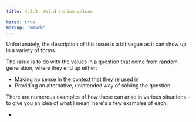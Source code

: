 ```yaml
---
title: 4.3.3. Weird random values

katex: true
markup: "mmark"
---
```


Unfortunately, the description of this issue is a bit vague as it can show up in a variety of forms. 

The issue is to do with the values in a question that come from random generation, where they end up either: 

- Making no sense in the context that they're used in
- Providing an alternative, unintended way of solving the question 

There are numerous examples of how these can arise in various situations - to give you an idea of what I mean, here's a few examples of each: 

- 

<!-- When writing a static question, the numbers chosen generally follow a number of implicit assumptions, such as: 

- If a question involves finding GCD/LCM of 2 numbers, the values given should be different
- When calculating an answer in currency, the final answer should be in the proper denominations (i.e. not having 0.001 USD, or 0.5 JPY).

Some of these are harder to deal with - such as picking 3 random points on a grid and making sure they form a triangle, not a line. The randomisation methods covered in [4.1. Introducing 'Randomness'](#41-introducing-randomness) may be able to help out with this.

If you forget to check for these conditions when randomising your values, then often you end up with a question that either sounds weird, or no longer assesses what was originally intended:

<img src="https://i.imgur.com/wKbLF75.png" width="400px"/>

> The aim in the above question is for students learn how to calculate distance when several speeds are given - but this does not apply if the speeds given are the same! -->